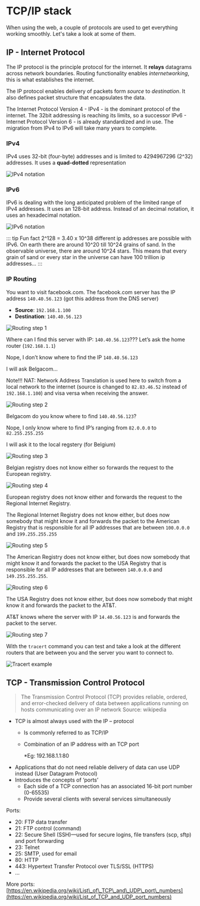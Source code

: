 # TCP/IP stack

When using the web, a couple of protocols are used to get everything working smoothly. Let's take a look at some of them.

## IP - Internet Protocol

The IP protocol is the principle protocol for the internet. It **relays** datagrams across network boundaries. Routing functionality enables _internetworking_, this is what establishes the internet.

The IP protocol enables delivery of packets form _source_ to _destination_. It also defines packet structure that encapsulates the data.

The Internet Protocol Version 4 - IPv4 - is the dominant protocol of the internet. The 32bit addressing is reaching its limits, so a successor IPv6 - Internet Protocol Version 6 - is already standardized and in use. The migration from IPv4 to IPv6 will take many years to complete.

### IPv4

IPv4 uses 32-bit \(four-byte\) addresses and is limited to 4294967296 \(2^32\) addresses. It uses a **quad-dotted** representation

![IPv4 notation](./img/ipv4-notation.png)

### IPv6

IPv6 is dealing with the long anticipated problem of the limited range of IPv4 addresses. It uses an 128-bit address. Instead of an decimal notation, it uses an hexadecimal notation.

![IPv6 notation](./img/ipv6-notation.png)

::: tip Fun fact
2^128 = 3.40 x 10^38 different ip addresses are possible with IPv6. On earth there are around 10^20 till 10^24 grains of sand. In the observable universe, there are around 10^24 stars. This means that every grain of sand or every star in the universe can have 100 trillion ip addresses...
:::

<YoutubeVideo video-id="iGPXkxeOfdk" />

### IP Routing

You want to visit facebook.com. The facebook.com server has the IP address `140.40.56.123` \(got this address from the DNS server\)

* **Source**: `192.168.1.100`
* **Destination**: `140.40.56.123`

![Routing step 1](./img/routing-01.png)

Where can I find this server with IP: `140.40.56.123`??? Let’s ask the home router \(`192.168.1.1`\)

Nope, I don’t know where to find the IP `140.40.56.123`

I will ask Belgacom…

Note!!! NAT: Network Address Translation is used here to switch from a local network to the internet \(source is changed to `82.83.46.52` instead of `192.168.1.100`\) and visa versa when receiving the answer.

![Routing step 2](./img/routing-02.png)

Belgacom do you know where to find `140.40.56.123`?

Nope, I only know where to find IP’s ranging from `82.0.0.0` to `82.255.255.255`

I will ask it to the local regstery \(for Belgium\)

![Routing step 3](./img/routing-03.png)

Belgian registry does not know either so forwards the request to the European registry.

![Routing step 4](./img/routing-04.png)

European registry does not know either and forwards the request to the Regional Internet Registry.

The Regional Internet Registry does not know either, but does now somebody that might know it and forwards the packet to the American Registry that is responsible for all IP addresses that are between `100.0.0.0` and `199.255.255.255`

![Routing step 5](./img/routing-05.png)

The American Registry does not know either, but does now somebody that might know it and forwards the packet to the USA Registry that is responsible for all IP addresses that are between `140.0.0.0` and `149.255.255.255`.

![Routing step 6](./img/routing-06.png)

The USA Registry does not know either, but does now somebody that might know it and forwards the packet to the AT&T.

AT&T knows where the server with IP `14.40.56.123` is and forwards the packet to the server.

![Routing step 7](./img/routing-07.png)

With the `tracert` command you can test and take a look at the different routers that are between you and the server you want to connect to.

![Tracert example](./img/tracert-example.png)

<YoutubeVideo video-id="L6bDA5FK6gs" />

## TCP - Transmission Control Protocol

> The Transmission Control Protocol \(TCP\) provides reliable, ordered, and error-checked delivery of data between applications running on hosts communicating over an IP network Source: wikipedia

* TCP is almost always used with the IP – protocol
  * Is commonly referred to as TCP/IP
  * Combination of an IP address with an TCP port

      \*Eg: 192.168.1.1:80
* Applications that do not need reliable delivery of data can use UDP instead \(User Datagram Protocol\)
* Introduces the concepts of ‘ports’
  * Each side of a TCP connection has an associated 16-bit port number \(0-65535\)
  * Provide several clients with several services simultaneously

Ports:

* 20: FTP data transfer
* 21: FTP control \(command\)
* 22: Secure Shell \(SSH\)—used for secure logins, file transfers         \(scp, sftp\) and port forwarding
* 23: Telnet
* 25: SMTP, used for email
* 80: HTTP
* 443: Hypertext Transfer Protocol over TLS/SSL \(HTTPS\)
* …

More ports: [https://en.wikipedia.org/wiki/List\_of\_TCP\_and\_UDP\_port\_numbers](https://en.wikipedia.org/wiki/List_of_TCP_and_UDP_port_numbers)
